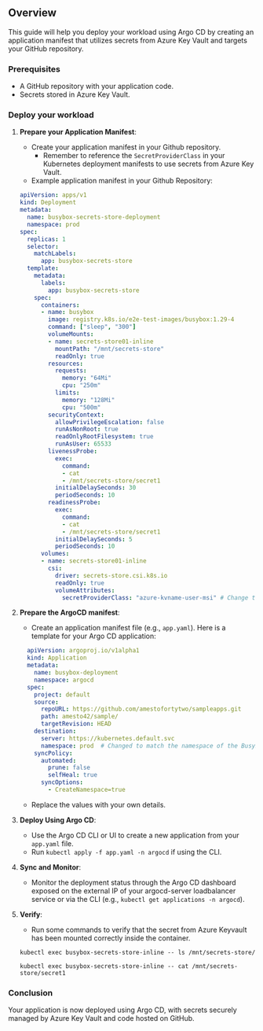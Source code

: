 ## Overview

This guide will help you deploy your workload using Argo CD by creating an application manifest that utilizes secrets from Azure Key Vault and targets your GitHub repository.

### Prerequisites

- A GitHub repository with your application code.
- Secrets stored in Azure Key Vault.

### Deploy your workload

1. **Prepare your Application Manifest**:
    - Create your application manifest in your Github repository.
        - Remember to reference the `SecretProviderClass` in your Kubernetes deployment manifests to use secrets from Azure Key Vault.
    - Example application manifest in your Github Repository:
    ```yaml
    apiVersion: apps/v1
    kind: Deployment
    metadata:
      name: busybox-secrets-store-deployment
      namespace: prod
    spec:
      replicas: 1
      selector:
        matchLabels:
          app: busybox-secrets-store
      template:
        metadata:
          labels:
            app: busybox-secrets-store
        spec:
          containers:
          - name: busybox
            image: registry.k8s.io/e2e-test-images/busybox:1.29-4
            command: ["sleep", "300"]
            volumeMounts:
            - name: secrets-store01-inline
              mountPath: "/mnt/secrets-store"
              readOnly: true
            resources:
              requests:
                memory: "64Mi"
                cpu: "250m"
              limits:
                memory: "128Mi"
                cpu: "500m"
            securityContext:
              allowPrivilegeEscalation: false
              runAsNonRoot: true
              readOnlyRootFilesystem: true
              runAsUser: 65533
            livenessProbe:
              exec:
                command:
                - cat
                - /mnt/secrets-store/secret1
              initialDelaySeconds: 30
              periodSeconds: 10
            readinessProbe:
              exec:
                command:
                - cat
                - /mnt/secrets-store/secret1
              initialDelaySeconds: 5
              periodSeconds: 10
          volumes:
          - name: secrets-store01-inline
            csi:
              driver: secrets-store.csi.k8s.io
              readOnly: true
              volumeAttributes:
                secretProviderClass: "azure-kvname-user-msi" # Change this to reflect your secretProviderClass name

    ```
2. **Prepare the ArgoCD manifest**:
    - Create an application manifest file (e.g., `app.yaml`). Here is a template for your Argo CD application:

    ```yaml
      apiVersion: argoproj.io/v1alpha1
      kind: Application
      metadata:
        name: busybox-deployment
        namespace: argocd
      spec:
        project: default
        source:
          repoURL: https://github.com/amestofortytwo/sampleapps.git
          path: amesto42/sample/
          targetRevision: HEAD
        destination:
          server: https://kubernetes.default.svc
          namespace: prod  # Changed to match the namespace of the BusyBox deployment
        syncPolicy:
          automated:
            prune: false
            selfHeal: true
          syncOptions:
            - CreateNamespace=true
    ```

    - Replace the values with your own details.

3. **Deploy Using Argo CD**:
    - Use the Argo CD CLI or UI to create a new application from your `app.yaml` file.
    - Run `kubectl apply -f app.yaml -n argocd` if using the CLI.

4. **Sync and Monitor**:
    - Monitor the deployment status through the Argo CD dashboard exposed on the external IP of your argocd-server loadbalancer service or via the CLI (e.g., `kubectl get applications -n argocd`).

5. **Verify**:
    - Run some commands to verify that the secret from Azure Keyvault has been mounted correctly inside the container.

    `kubectl exec busybox-secrets-store-inline -- ls /mnt/secrets-store/`

    `kubectl exec busybox-secrets-store-inline -- cat /mnt/secrets-store/secret1`
    
### Conclusion

Your application is now deployed using Argo CD, with secrets securely managed by Azure Key Vault and code hosted on GitHub.
